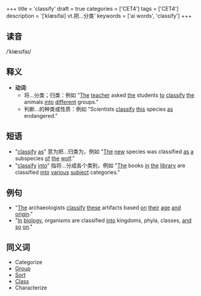 +++
title = 'classify'
draft = true
categories = ['CET4']
tags = ['CET4']
description = '[ˈklæsifai] vt.把…分类'
keywords = ['ai words', 'classify']
+++

## 读音
/ˈklæsɪfaɪ/

## 释义
- **动词**:
  - 将…分类；归类：例如 "[The](/post/the/) [teacher](/post/teacher/) asked [the](/post/the/) students [to](/post/to/) [classify](/post/classify/) [the](/post/the/) animals [into](/post/into/) [different](/post/different/) groups."
  - 判断…的种类或性质：例如 "Scientists [classify](/post/classify/) [this](/post/this/) species [as](/post/as/) endangered."

## 短语
- "[classify](/post/classify/) [as](/post/as/)" 意为把…归类为，例如 "[The](/post/the/) [new](/post/new/) species was classified [as](/post/as/) [a](/post/a/) subspecies [of](/post/of/) [the](/post/the/) [wolf](/post/wolf/)."
- "[classify](/post/classify/) [into](/post/into/)" 指将…分成各个类别，例如 "[The](/post/the/) books [in](/post/in/) [the](/post/the/) [library](/post/library/) are classified [into](/post/into/) [various](/post/various/) [subject](/post/subject/) categories."

## 例句
- "[The](/post/the/) archaeologists [classify](/post/classify/) [these](/post/these/) artifacts based [on](/post/on/) [their](/post/their/) [age](/post/age/) [and](/post/and/) [origin](/post/origin/)."
- "[In](/post/in/) [biology](/post/biology/), organisms are classified [into](/post/into/) kingdoms, phyla, classes, [and](/post/and/) [so](/post/so/) [on](/post/on/)."

## 同义词
- Categorize
- [Group](/post/group/)
- [Sort](/post/sort/)
- [Class](/post/class/)
- Characterize
